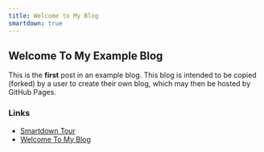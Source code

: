 ```yaml
---
title: Welcome to My Blog
smartdown: true
---
```


## Welcome To My Example Blog

This is the **first** post in an example blog. This blog is intended to be copied (forked) by a user to create their own blog, which may then be hosted by GitHub Pages.

### Links

- [Smartdown Tour](:@raw/ABriefTourOfSmartdown/)
- [Welcome To My Blog](:@raw/WelcomeToMyBlog/)

